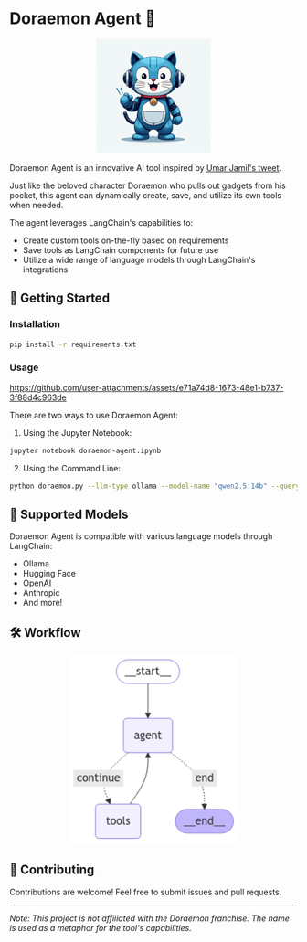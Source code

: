 # Doraemon Agent 🤖

<div align="center">
  <img src="assets/logo.webp" alt="Doraemon Agent Logo" width="200">
</div>

Doraemon Agent is an innovative AI tool inspired by [Umar Jamil's tweet](https://x.com/hkproj/status/1882062441628254688). 


Just like the beloved character Doraemon who pulls out gadgets from his pocket, this agent can dynamically create, save, and utilize its own tools when needed.

The agent leverages LangChain's capabilities to:
- Create custom tools on-the-fly based on requirements
- Save tools as LangChain components for future use
- Utilize a wide range of language models through LangChain's integrations


## 🚀 Getting Started

### Installation

```bash
pip install -r requirements.txt
```

### Usage

https://github.com/user-attachments/assets/e71a74d8-1673-48e1-b737-3f88d4c963de


There are two ways to use Doraemon Agent:

1. Using the Jupyter Notebook:
```bash
jupyter notebook doraemon-agent.ipynb
```

2. Using the Command Line:
```bash
python doraemon.py --llm-type ollama --model-name "qwen2.5:14b" --query "What is 123.5 multiplied by 3212?"
```

## 🔧 Supported Models

Doraemon Agent is compatible with various language models through LangChain:
- Ollama
- Hugging Face
- OpenAI
- Anthropic
- And more!

## 🛠️ Workflow

<div align="center">
  <img src="assets/workflow.png" alt="Doraemon Agent Workflow" width="300">
</div>


## 🤝 Contributing

Contributions are welcome! Feel free to submit issues and pull requests.

---
*Note: This project is not affiliated with the Doraemon franchise. The name is used as a metaphor for the tool's capabilities.*
